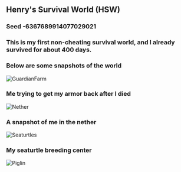 ## Henry's Survival World (HSW)
### Seed -6367689914077029021
### This is my first non-cheating survival world, and I already survived for about 400 days. 
### Below are some snapshots of the world
![GuardianFarm](https://henrypersonalweb.github.io/pictures/guardianfarm.png)
### Me trying to get my armor back after I died
![Nether](https://henrypersonalweb.github.io/pictures/nether.png)
### A snapshot of me in the nether
![Seaturtles](https://henrypersonalweb.github.io/pictures/seaturtles.png)
### My seaturtle breeding center
![Piglin](https://henrypersonalweb.github.io/pictures/piglin.gif)